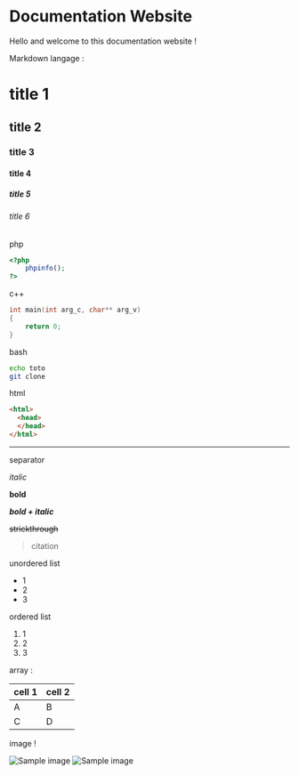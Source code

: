 # Documentation Website

Hello and welcome to this documentation website !

Markdown langage :

# title 1
## title 2
### title 3
#### title 4
##### title 5
###### title 6

php
```php
<?php
    phpinfo();
?>
```
c++
```cpp
int main(int arg_c, char** arg_v)
{
    return 0;
}
```
bash
```bash
echo toto
git clone
```
html
```html
<html>
  <head>
  </head>
</html>
```
---
separator

*italic*

**bold**

***bold + italic***

~~strickthrough~~

> citation

unordered list
* 1
* 2
* 3

ordered list
1. 1
1. 2
1. 3

array :

|cell 1|cell 2|
|--------|--------|
|    A    |    B    |
|    C    |    D    |


image !


![Sample image](https://c.tenor.com/WESW8x1CdXcAAAAM/pug-shocked.gif)
![Sample image](https://www.google.com/images/branding/googlelogo/1x/googlelogo_color_272x92dp.png)